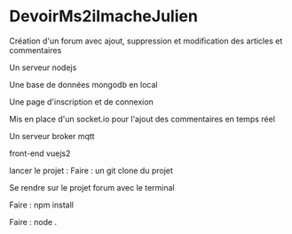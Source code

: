 ﻿# DevoirMs2iImacheJulien
Création d'un forum avec ajout, suppression et modification des articles et commentaires

Un serveur nodejs

Une base de données mongodb en local

Une page d'inscription et de connexion 

Mis en place d'un socket.io pour l'ajout des commentaires en temps réel

Un serveur broker mqtt

front-end vuejs2

lancer le projet :
Faire : un git clone du projet

Se rendre sur le projet forum avec le terminal

Faire : npm install 

Faire : node .

